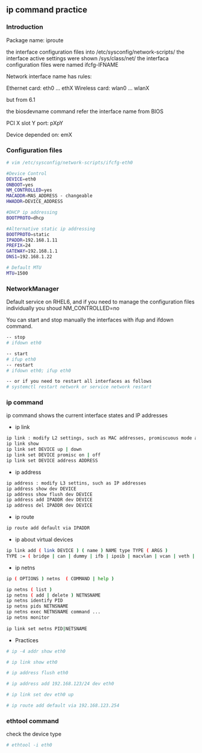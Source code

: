 ## ip command practice

### Introduction

Package name: iproute

the interface configuration files into /etc/sysconfig/network-scripts/
the interface active settings were shown /sys/class/net/
the interfaca configuration files were named ifcfg-IFNAME

Network interface name has rules:

Ethernet card: eth0 ... ethX
Wireless card: wlan0 ... wlanX

but from 6.1

the biosdevname command refer the interface name from BIOS

PCI X slot Y port: pXpY

Device depended on: emX

### Configuration files

```bash
# vim /etc/sysconfig/network-scripts/ifcfg-eth0

#Device Control
DEVICE=eth0
ONBOOT=yes
NM_CONTROLLED=yes
MACADDR=MAS_ADDRESS - changeable
HWADDR=DEVICE_ADDRESS

#DHCP ip addressing
BOOTPROTO=dhcp

#Alternative static ip addressing
BOOTPROTO=static
IPADDR=192.168.1.11
PREFIX=24
GATEWAY=192.168.1.1
DNS1=192.168.1.22

# Default MTU
MTU=1500
```

### NetworkManager

Default service on RHEL6, and if you need to manage the configuration files individually you shoud NM_CONTROLLED=no

You can start and stop manually the interfaces with ifup and ifdown command.

```bash
-- stop
# ifdown eth0

-- start
# ifup eth0
-- restart
# ifdown eth0; ifup eth0

-- or if you need to restart all interfaces as follows
# systemctl restart network or service network restart

```

### ip command

ip command shows the current interface states and IP addresses

* ip link

```bash
ip link : modify L2 settings, such as MAC addresses, promiscuous mode and interface up and down
ip link show 
ip link set DEVICE up | down
ip link set DEVICE promisc on | off
ip link set DEVICE address ADDRESS
```

* ip address

```bash
ip address : modify L3 settins, such as IP addresses
ip address show dev DEVICE
ip address show flush dev DEVICE
ip address add IPADDR dev DEVICE
ip address del IPADDR dev DEVICE
```

* ip route

```bash
ip route add default via IPADDR
```

* ip about virtual devices

```bash
ip link add ( link DEVICE ) ( name ) NAME type TYPE ( ARGS )
TYPE := ( bridge | can | dummy | ifb | ipoib | macvlan | vcan | veth | vlan | vxlan | ip6tnl | ipip | sit )
```

* ip netns

```bash
ip ( OPTIONS ) netns  ( COMMAND | help )

ip netns ( list )
ip netns ( add | delete ) NETNSNAME
ip netns identify PID
ip netns pids NETNSNAME
ip netns exec NETNSNAME command ...
ip netns monitor
 
ip link set netns PID|NETSNAME
```

* Practices

```bash
# ip -4 addr show eth0

# ip link show eth0

# ip address flush eth0

# ip address add 192.168.123/24 dev eth0

# ip link set dev eth0 up

# ip route add default via 192.168.123.254
```
### ethtool command

check the device type

```bash
# ethtool -i eth0
```
